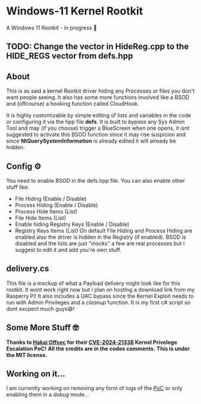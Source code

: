 # Windows-11 Kernel Rootkit
A Windows 11 Rootkit - in progress 🔧

## TODO: Change the vector in HideReg.cpp to the HIDE_REGS vector from defs.hpp

## About
This is as said a kernel Rootkit driver hiding any Processes or files you don't want people seeing.
It also has some more functions involved like a BSOD and (offcourse) a hooking function called CloudHook.

It is highly customizable by simple editing of lists and variables in the code or configuring it via the hpp file **defs**.
It is built to *bypass* any Sys Admin Tool and may (if you choose) trigger a BlueScreen when one opens, 
it isnt suggested to activate this BSOD function since it may rise suspicion and since **NtQuerySystemInformation** is already edited it will already be hidden.

## Config ⚙️
You need to enable BSOD in the defs.hpp file. You can also enable other stuff like:
- File Hiding (Enable / Disable)
- Process Hiding (Enable / Disable)
- Process Hide Items (List)
- File Hide Items (List)
- Enable hiding Registry Keys (Enable / Disable)
- Registry Keys Items (List)
  On default File Hiding and Process Hiding are enabled also the driver is hidden in the Registry (if enabled). BSOD is disabled and the lists are just
  "mocks" a few are real processes but I suggest to edit it and add you're own stuff.

## delivery.cs
This file is a mockup of what a Payload delivery might look like for this rootkit. It wont work right now but I plan on hosting a download link from my Rasperry Pi!
It also includes a UAC bypass since the Kernel Exploit needs to run with Admin Privileges and a *cleanup* function.
It is my first c# script so dont excpect much guys😅!


## Some More Stuff 🤓
**Thanks to [Hakai Offsec](https://github.com/hakaioffsec) for their [CVE-2024-21338](https://github.com/hakaioffsec/CVE-2024-21338) Kernel Privelege Escalation PoC!**
**All the credits are in the codes comments.**
**This is under the MIT license.**

## Working on it...
I am currently working on removing any form of logs of the [PoC](https://github.com/hakaioffsec/CVE-2024-21338) or only enabling them in a *debug* mode...
